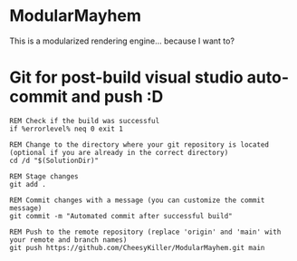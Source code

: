 # ModularMayhem
This is a modularized rendering engine... because I want to?

# Git for post-build visual studio auto-commit and push :D

~~~
REM Check if the build was successful
if %errorlevel% neq 0 exit 1

REM Change to the directory where your git repository is located (optional if you are already in the correct directory)
cd /d "$(SolutionDir)"

REM Stage changes
git add .

REM Commit changes with a message (you can customize the commit message)
git commit -m "Automated commit after successful build"

REM Push to the remote repository (replace 'origin' and 'main' with your remote and branch names)
git push https://github.com/CheesyKiller/ModularMayhem.git main
~~~

